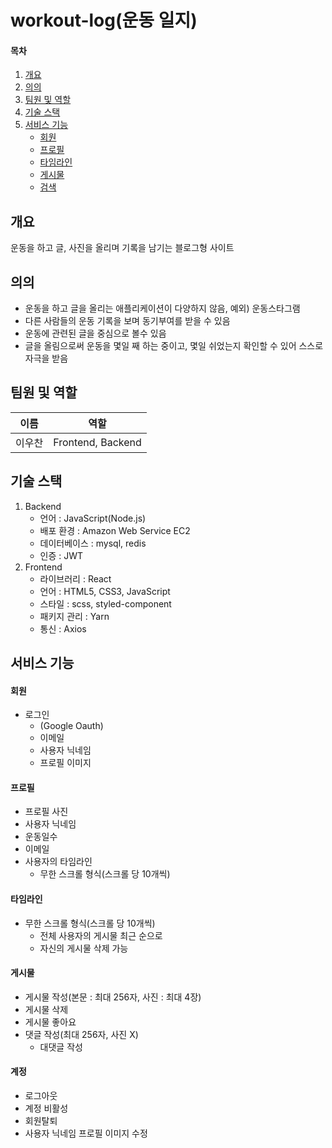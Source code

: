 # workout-log(운동 일지)

#### 목차

1. [개요](#개요)
2. [의의](#의의)
3. [팀원 및 역할](#팀원-및-역할)
4. [기술 스택](#기술-스택)
5. [서비스 기능](#서비스-기능)
   - [회원](#회원)
   - [프로필](#프로필)
   - [타임라인](#타임라인)
   - [게시물](#게시물)
   - [검색](#계정)

## 개요

운동을 하고 글, 사진을 올리며 기록을 남기는 블로그형 사이트

## 의의

- 운동을 하고 글을 올리는 애플리케이션이 다양하지 않음, 예외) 운동스타그램
- 다른 사람들의 운동 기록을 보며 동기부여를 받을 수 있음
- 운동에 관련된 글을 중심으로 볼수 있음
- 글을 올림으로써 운동을 몇일 째 하는 중이고, 몇일 쉬었는지 확인할 수 있어 스스로 자극을 받음

## 팀원 및 역할

| 이름   | 역할              |
| ------ | ----------------- |
| 이우찬 | Frontend, Backend |

## 기술 스택

1. Backend
   - 언어 : JavaScript(Node.js)
   - 배포 환경 : Amazon Web Service EC2
   - 데이터베이스 : mysql, redis
   - 인증 : JWT
2. Frontend
   - 라이브러리 : React
   - 언어 : HTML5, CSS3, JavaScript
   - 스타일 : scss, styled-component
   - 패키지 관리 : Yarn
   - 통신 : Axios

## 서비스 기능

#### 회원

- 로그인
  - (Google Oauth)
  - 이메일
  - 사용자 닉네임
  - 프로필 이미지

#### 프로필

- 프로필 사진
- 사용자 닉네임
- 운동일수
- 이메일
- 사용자의 타임라인
  - 무한 스크롤 형식(스크롤 당 10개씩)

#### 타임라인

- 무한 스크롤 형식(스크롤 당 10개씩)
  - 전체 사용자의 게시물 최근 순으로
  - 자신의 게시물 삭제 가능

#### 게시물

- 게시물 작성(본문 : 최대 256자, 사진 : 최대 4장)
- 게시물 삭제
- 게시물 좋아요
- 댓글 작성(최대 256자, 사진 X)
  - 대댓글 작성

#### 계정

- 로그아웃
- 계정 비활성
- 회원탈퇴
- 사용자 닉네임 프로필 이미지 수정
